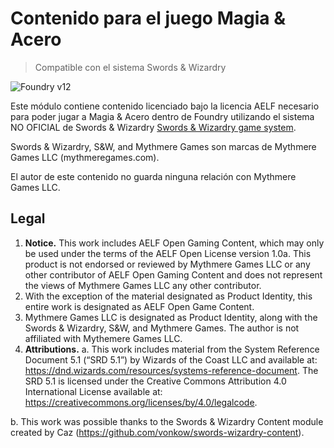 # Contenido para el juego Magia & Acero

> Compatible con el sistema Swords & Wizardry

![Foundry v12](https://img.shields.io/badge/foundry-v12-green)

Este módulo contiene contenido licenciado bajo la licencia AELF necesario para poder jugar a Magia & Acero dentro de Foundry utilizando el sistema NO OFICIAL de Swords & Wizardry [Swords & Wizardry game system](https://foundryvtt.com/packages/swords-wizardry).

Swords & Wizardry, S&W, and Mythmere Games son marcas de Mythmere Games LLC (mythmeregames.com).

El autor de este contenido no guarda ninguna relación con Mythmere Games LLC.

## Legal

1. **Notice.** This work includes AELF Open Gaming Content, which may only be used under the terms of the AELF Open License version 1.0a. This product is not endorsed or reviewed by Mythmere Games LLC or any other contributor of AELF Open Gaming Content and does not represent the views of Mythmere Games LLC any other contributor.
2. With the exception of the material designated as Product Identity, this entire work is designated as AELF Open Game Content.
3. Mythmere Games LLC is designated as Product Identity, along with the Swords & Wizardry, S&W, and Mythmere Games. The author is not affiliated with Mythemere Games LLC.
4. **Attributions.**
  a. This work includes material from the System Reference Document 5.1 (“SRD 5.1”) by Wizards of the Coast LLC and available at: https://dnd.wizards.com/resources/systems-reference-document. The SRD 5.1 is licensed under the Creative Commons Attribution 4.0 International License available at: https://creativecommons.org/licenses/by/4.0/legalcode.

  b. This work was possible thanks to the Swords & Wizardry Content module created by Caz (https://github.com/vonkow/swords-wizardry-content).
